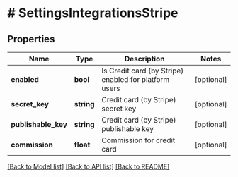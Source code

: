 # # SettingsIntegrationsStripe

## Properties

Name | Type | Description | Notes
------------ | ------------- | ------------- | -------------
**enabled** | **bool** | Is Credit card (by Stripe) enabled for platform users | [optional] 
**secret_key** | **string** | Credit card (by Stripe) secret key | [optional] 
**publishable_key** | **string** | Credit card (by Stripe) publishable key | [optional] 
**commission** | **float** | Commission for credit card | [optional] 

[[Back to Model list]](../../README.md#documentation-for-models) [[Back to API list]](../../README.md#documentation-for-api-endpoints) [[Back to README]](../../README.md)


